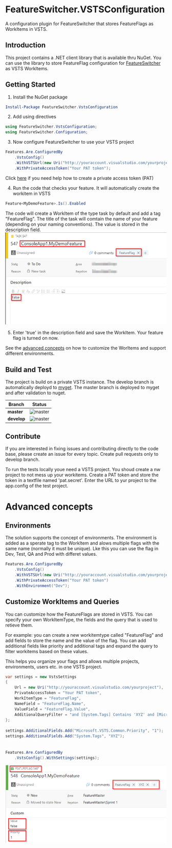 # FeatureSwitcher.VSTSConfiguration
A configuration plugin for FeatureSwitcher that stores FeatureFlags as WorkItems in VSTS.

## Introduction 
This project contains a .NET client library that is available thru NuGet. You can use the library to store FeatureFlag configuration 
for [FeatureSwitcher](https://github.com/mexx/FeatureSwitcher) as VSTS WorkItems.

## Getting Started
1. Install the NuGet package 

```` powershell
Install-Package FeatureSwitcher.VstsConfiguration
````
2.	Add using directives
````csharp
using FeatureSwitcher.VstsConfiguration;
using FeatureSwitcher.Configuration;
````
3.  Now configure FeatureSwitcher to use your VSTS project
````csharp
Features.Are.ConfiguredBy
    .VstsConfig()
    .WithVSTSUrl(new Uri("http://youraccount.visualstudio.com/yourproject"))
    .WithPrivateAccessToken("Your PAT token");
````
Click [here](https://www.visualstudio.com/en-us/docs/setup-admin/team-services/use-personal-access-tokens-to-authenticate) if you need help 
how to create a private access token (PAT)

4.	Run the code that checks your feature. It will automatically create the workitem in VSTS
````csharp
Feature<MyDemoFeature>.Is().Enabled
````

The code will create a WorkItem of the type task by default and add a tag "FeatureFlag". The title of the task 
will comtain the name of your feature (depending on your naming conventions). The value is stored in the description field.  
![default workitem](img/DefaultTask.png)

5.	Enter 'true' in the description field and save the WorkItem. Your feature flag is turned on now.

See the [advanced concepts](#Advanced-concepts) on how to customize the WorItems and support different environments.

## Build and Test
The project is build on a private VSTS instance. The develop branch is automatically deployd to [myget](https://www.myget.org/F/alegri/api/v3/index.json).
The master branch is deployed to myget and after validation to nuget.

|Branch|Status|
|---|---|
|**master**|![master](https://alegristg.visualstudio.com/_apis/public/build/definitions/83835c43-91b5-4f3c-a485-25afa16ffa03/46/badge)
|**develop**| ![master](https://alegristg.visualstudio.com/_apis/public/build/definitions/83835c43-91b5-4f3c-a485-25afa16ffa03/45/badge)|



## Contribute
If you are interested in fixing issues and contributing directly to the code base, 
please create an issue for every topic. Create pull requests only to develop branch.

To run the tests locally youe need a VSTS project. You shoud create a nw project to not mess up your workitems. 
Create a PAT token and store the token in a textfile named 'pat.secret'. Enter the URL to yur project to the app.config of
the test project.

# Advanced concepts
## Environments
The solution supports the concept of environments. The environment is added as a sperate tag to the WorkItem and alows multiple 
flags with the same name (normally it must be unique). Lke this you can use the flag in Dev, Test, QA and Prod with differet values.

````csharp
Features.Are.ConfiguredBy
    .VstsConfig()
    .WithVSTSUrl(new Uri("http://youraccount.visualstudio.com/yourproject")
    .WithPrivateAccessToken("Your PAT token")
    .WithEnvironment("Dev");
````
## Customize WorkItems and Queries
You can customize how the FeatureFlags are stored in VSTS. You can specify your own WorkItemType, the fields and the query that is 
used to retieve them.

For example: you can create a new workitemtype called "FeatureFlag" and add fields to store the name and the value of the flag. 
You can add additional fields like priority and additional tags and expand the query to filter workitems based on these values.

This helps you organize your flags and allows multiple projects, environments, users etc. in one VSTS project.

````csharp
var settings = new VstsSettings
{
    Url = new Uri("http://youraccount.visualstudio.com/yourproject"),
    PrivateAccessToken = "Your PAT token",
    WorkItemType = "FeatureFlag",
    NameField = "FeatureFlag.Name",
    ValueField = "FeatureFlag.Value",
    AdditionalQueryFilter = "and [System.Tags] Contains 'XYZ' and [Microsoft.VSTS.Common.Priority] = 1",
};

settings.AdditionalFields.Add("Microsoft.VSTS.Common.Priority", "1");
settings.AdditionalFields.Add("System.Tags", "XYZ");


Features.Are.ConfiguredBy
    .VstsConfig().WithSettings(settings);
````

![default workitem](img/CustomWorkItemType.png)